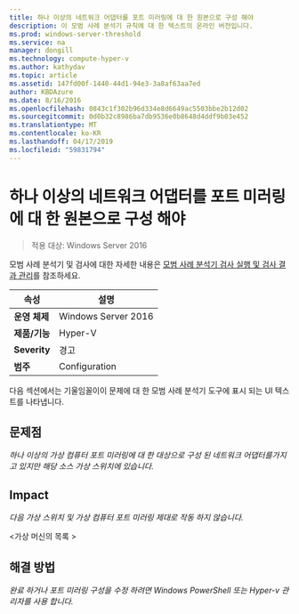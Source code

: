 ```yaml
---
title: 하나 이상의 네트워크 어댑터를 포트 미러링에 대 한 원본으로 구성 해야
description: 이 모범 사례 분석기 규칙에 대 한 텍스트의 온라인 버전입니다.
ms.prod: windows-server-threshold
ms.service: na
manager: dongill
ms.technology: compute-hyper-v
ms.author: kathydav
ms.topic: article
ms.assetid: 147fd00f-1440-44d1-94e3-3a8af63aa7ed
author: KBDAzure
ms.date: 8/16/2016
ms.openlocfilehash: 0843c1f302b96d334e8d6649ac5503bbe2b12d02
ms.sourcegitcommit: 0d0b32c8986ba7db9536e0b8648d4ddf9b03e452
ms.translationtype: MT
ms.contentlocale: ko-KR
ms.lasthandoff: 04/17/2019
ms.locfileid: "59831794"
---
```

# <a name="one-or-more-network-adapters-should-be-configured-as-the-source-for-port-mirroring"></a>하나 이상의 네트워크 어댑터를 포트 미러링에 대 한 원본으로 구성 해야

>적용 대상: Windows Server 2016

모범 사례 분석기 및 검사에 대한 자세한 내용은 [모범 사례 분석기 검사 실행 및 검사 결과 관리](https://go.microsoft.com/fwlink/p/?LinkID=223177)를 참조하세요.  
  
|속성|설명|  
|-|-|  
|**운영 체제**|Windows Server 2016|
|**제품/기능**|Hyper-V|  
|**Severity**|경고|  
|**범주**|Configuration|  
  
다음 섹션에서는 기울임꼴이이 문제에 대 한 모범 사례 분석기 도구에 표시 되는 UI 텍스트를 나타냅니다.  
  
## <a name="issue"></a>**문제점**  
*하나 이상의 가상 컴퓨터 포트 미러링에 대 한 대상으로 구성 된 네트워크 어댑터를가지고 있지만 해당 소스 가상 스위치에 있습니다.*  
  
## <a name="impact"></a>**Impact**  
*다음 가상 스위치 및 가상 컴퓨터 포트 미러링 제대로 작동 하지 않습니다.*  
  
\<가상 머신의 목록 >  
  
## <a name="resolution"></a>**해결 방법**  
*완료 하거나 포트 미러링 구성을 수정 하려면 Windows PowerShell 또는 Hyper-v 관리자를 사용 합니다.*  
  


